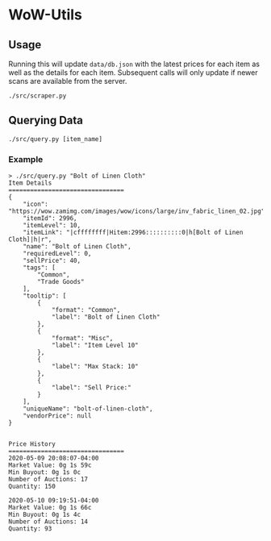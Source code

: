 # WoW-Utils
## Usage
Running this will update `data/db.json` with the latest prices for each item as well as the details for each item. Subsequent calls will only update if newer scans are available from the server.
```
./src/scraper.py
```

## Querying Data
```
./src/query.py [item_name]
```
### Example
```
> ./src/query.py "Bolt of Linen Cloth"
Item Details
================================
{
    "icon": "https://wow.zamimg.com/images/wow/icons/large/inv_fabric_linen_02.jpg",
    "itemId": 2996,
    "itemLevel": 10,
    "itemLink": "|cffffffff|Hitem:2996::::::::::0|h[Bolt of Linen Cloth]|h|r",
    "name": "Bolt of Linen Cloth",
    "requiredLevel": 0,
    "sellPrice": 40,
    "tags": [
        "Common",
        "Trade Goods"
    ],
    "tooltip": [
        {
            "format": "Common",
            "label": "Bolt of Linen Cloth"
        },
        {
            "format": "Misc",
            "label": "Item Level 10"
        },
        {
            "label": "Max Stack: 10"
        },
        {
            "label": "Sell Price:"
        }
    ],
    "uniqueName": "bolt-of-linen-cloth",
    "vendorPrice": null
}


Price History
================================
2020-05-09 20:08:07-04:00
Market Value: 0g 1s 59c
Min Buyout: 0g 1s 0c
Number of Auctions: 17
Quantity: 150

2020-05-10 09:19:51-04:00
Market Value: 0g 1s 66c
Min Buyout: 0g 1s 4c
Number of Auctions: 14
Quantity: 93
```